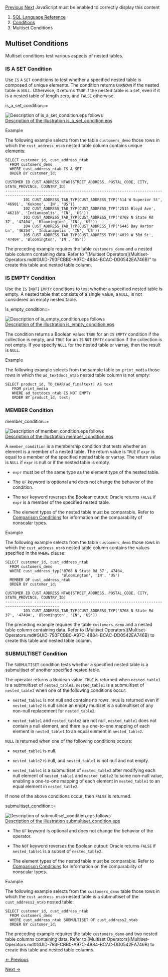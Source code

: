 [Previous](Model-Conditions.md) [Next](Pattern-matching-Conditions.md)
JavaScript must be enabled to correctly display this content

  1. [SQL Language Reference ](index.md)
  2. [ Conditions](Conditions.md)
  3. Multiset Conditions 

## Multiset Conditions

Multiset conditions test various aspects of nested tables.

### IS A SET Condition

Use `IS` `A` `SET` conditions to test whether a specified nested table is
composed of unique elements. The condition returns `UNKNOWN` if the nested
table is `NULL`. Otherwise, it returns `TRUE` if the nested table is a set,
even if it is a nested table of length zero, and `FALSE` otherwise.

is_a_set_condition::=

![Description of is_a_set_condition.eps
follows](https://docs.oracle.com/en/database/oracle/oracle-database/23/sqlrf/img/is_a_set_condition.gif)  
[Description of the illustration
is_a_set_condition.eps](img_text/is_a_set_condition.md)

Example

The following example selects from the table `customers_demo` those rows in
which the `cust_address_ntab` nested table column contains unique elements:

    
    
    SELECT customer_id, cust_address_ntab
      FROM customers_demo
      WHERE cust_address_ntab IS A SET
      ORDER BY customer_id;
    
    CUSTOMER_ID CUST_ADDRESS_NTAB(STREET_ADDRESS, POSTAL_CODE, CITY, STATE_PROVINCE, COUNTRY_ID)
    ----------------------------------------------------------------------------------------------
            101 CUST_ADDRESS_TAB_TYP(CUST_ADDRESS_TYP('514 W Superior St', '46901', 'Kokomo', 'IN', 'US'))
            102 CUST_ADDRESS_TAB_TYP(CUST_ADDRESS_TYP('2515 Bloyd Ave', '46218', 'Indianapolis', 'IN', 'US'))
            103 CUST_ADDRESS_TAB_TYP(CUST_ADDRESS_TYP('8768 N State Rd 37', '47404', 'Bloomington', 'IN', 'US'))
            104 CUST_ADDRESS_TAB_TYP(CUST_ADDRESS_TYP('6445 Bay Harbor Ln', '46254', 'Indianapolis', 'IN', 'US'))
            105 CUST_ADDRESS_TAB_TYP(CUST_ADDRESS_TYP('4019 W 3Rd St', '47404', 'Bloomington', 'IN', 'US'))
    

The preceding example requires the table `customers_demo` and a nested table
column containing data. Refer to "[Multiset Operators](Multiset-
Operators.md#GUID-793FCBB0-A97C-4884-BCAC-DD0542EA746B)" to create this
table and nested table column.

### IS EMPTY Condition

Use the `IS` `[NOT]` `EMPTY` conditions to test whether a specified nested
table is empty. A nested table that consists of a single value, a `NULL`, is
not considered an empty nested table.

is_empty_condition::=

![Description of is_empty_condition.eps
follows](https://docs.oracle.com/en/database/oracle/oracle-database/23/sqlrf/img/is_empty_condition.gif)  
[Description of the illustration
is_empty_condition.eps](img_text/is_empty_condition.md)

The condition returns a Boolean value: `TRUE` for an `IS` `EMPTY` condition if
the collection is empty, and `TRUE` for an `IS` `NOT` `EMPTY` condition if the
collection is not empty. If you specify `NULL` for the nested table or varray,
then the result is `NULL`.

Example

The following example selects from the sample table `pm.print_media` those
rows in which the `ad_textdocs_ntab` nested table column is not empty:

    
    
    SELECT product_id, TO_CHAR(ad_finaltext) AS text
       FROM print_media
       WHERE ad_textdocs_ntab IS NOT EMPTY 
       ORDER BY product_id, text;

### MEMBER Condition

member_condition::=

![Description of member_condition.eps
follows](https://docs.oracle.com/en/database/oracle/oracle-database/23/sqlrf/img/member_condition.gif)  
[Description of the illustration
member_condition.eps](img_text/member_condition.md)

A `member_condition` is a membership condition that tests whether an element
is a member of a nested table. The return value is `TRUE` if `expr` is equal
to a member of the specified nested table or varray. The return value is
`NULL` if `expr` is null or if the nested table is empty.

  * `expr` must be of the same type as the element type of the nested table. 

  * The `OF` keyword is optional and does not change the behavior of the condition. 

  * The `NOT` keyword reverses the Boolean output: Oracle returns `FALSE` if `expr` is a member of the specified nested table. 

  * The element types of the nested table must be comparable. Refer to [Comparison Conditions](Comparison-Conditions.md#GUID-828576BF-E606-4EA6-B94B-BFF48B67F927) for information on the comparability of nonscalar types. 

Example

The following example selects from the table `customers_demo` those rows in
which the `cust_address_ntab` nested table column contains the values
specified in the `WHERE` clause:

    
    
    SELECT customer_id, cust_address_ntab
      FROM customers_demo
      WHERE cust_address_typ('8768 N State Rd 37', 47404, 
                             'Bloomington', 'IN', 'US')
      MEMBER OF cust_address_ntab
      ORDER BY customer_id;
    
    CUSTOMER_ID CUST_ADDRESS_NTAB(STREET_ADDRESS, POSTAL_CODE, CITY, STATE_PROVINCE, COUNTRY_ID)
    ------------ ---------------------------------------------------------------------------------
            103 CUST_ADDRESS_TAB_TYP(CUST_ADDRESS_TYP('8768 N State Rd 37', '47404', 'Bloomington', 'IN', 'US'))
    

The preceding example requires the table `customers_demo` and a nested table
column containing data. Refer to [Multiset Operators](Multiset-
Operators.md#GUID-793FCBB0-A97C-4884-BCAC-DD0542EA746B) to create this table
and nested table column.

### SUBMULTISET Condition

The `SUBMULTISET` condition tests whether a specified nested table is a
submultiset of another specified nested table.

The operator returns a Boolean value. `TRUE` is returned when `nested_table1`
is a submultiset of `nested_table2`. `nested_table1` is a submultiset of
`nested_table2` when one of the following conditions occur:

  * `nested_table1` is not null and contains no rows. `TRUE` is returned even if `nested_table2` is null since an empty multiset is a submultiset of any non-null replacement for `nested_table2`. 

  * `nested_table1` and `nested_table2` are not null, `nested_table1` does not contain a null element, and there is a one-to-one mapping of each element in `nested_table1` to an equal element in `nested_table2`. 

`NULL` is returned when one of the following conditions occurs:

  * `nested_table1` is null. 

  * `nested_table2` is null, and `nested_table1` is not null and not empty. 

  * `nested_table1` is a submultiset of `nested_table2` after modifying each null element of `nested_table1` and `nested_table2` to some non-null value, enabling a one-to-one mapping of each element in `nested_table1` to an equal element in `nested_table2`. 

If none of the above conditions occur, then `FALSE` is returned.

submultiset_condition::=

![Description of submultiset_condition.eps
follows](https://docs.oracle.com/en/database/oracle/oracle-database/23/sqlrf/img/submultiset_condition.gif)  
[Description of the illustration
submultiset_condition.eps](img_text/submultiset_condition.md)

  * The `OF` keyword is optional and does not change the behavior of the operator. 

  * The `NOT` keyword reverses the Boolean output: Oracle returns `FALSE` if `nested_table1` is a subset of `nested_table2`. 

  * The element types of the nested table must be comparable. Refer to [Comparison Conditions](Comparison-Conditions.md#GUID-828576BF-E606-4EA6-B94B-BFF48B67F927) for information on the comparability of nonscalar types. 

Example

The following example selects from the `customers_demo` table those rows in
which the `cust_address_ntab` nested table is a submultiset of the
`cust_address2_ntab` nested table:

    
    
    SELECT customer_id, cust_address_ntab
      FROM customers_demo
      WHERE cust_address_ntab SUBMULTISET OF cust_address2_ntab
      ORDER BY customer_id;
    

The preceding example requires the table `customers_demo` and two nested table
columns containing data. Refer to [Multiset Operators](Multiset-
Operators.md#GUID-793FCBB0-A97C-4884-BCAC-DD0542EA746B) to create this table
and nested table columns.


[← Previous](Multiset-Conditions.md)

[Next →](Pattern-matching-Conditions.md)
